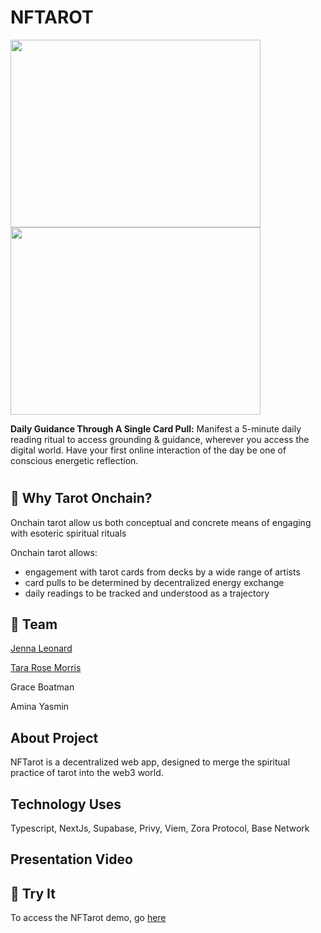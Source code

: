 # NFTAROT
<img src="https://github.com/taramoves/nftarot/assets/71030121/4b1c9f40-1ca6-4a6b-b4a2-50fe0a4eee40" height="300px" width="400px" />
<img src="https://github.com/taramoves/nftarot/assets/71030121/54467e33-529a-40ce-a5d9-8627551bd7f1" height="300px" width="400px" />

**Daily Guidance Through A Single Card Pull:** Manifest a 5-minute daily reading ritual to access grounding & guidance, wherever you access the digital world. Have your first online interaction of the day be one of conscious energetic reflection. 
#
## 🌱 Why Tarot Onchain?

Onchain tarot allow us both conceptual and concrete means of engaging with esoteric spiritual rituals

Onchain tarot allows:
- engagement with tarot cards from decks by a wide range of artists
- card pulls to be determined by decentralized energy exchange
- daily readings to be tracked and understood as a trajectory

## 💐 Team

[Jenna Leonard](https://github.com/jennaleonard)

[Tara Rose Morris](https://www.taramoves.com/)

Grace Boatman

Amina Yasmin

## About Project

NFTarot is a decentralized web app, designed to merge the spiritual practice of tarot into the web3 world. 

## Technology Uses

Typescript, NextJs, Supabase, Privy, Viem, Zora Protocol, Base Network

## Presentation Video

## 💐 Try It
To access the NFTarot demo, go [here](www.nftarot.com)
